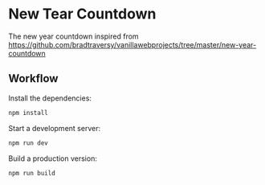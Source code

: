 # New Tear Countdown

The new year countdown inspired from https://github.com/bradtraversy/vanillawebprojects/tree/master/new-year-countdown

## Workflow

Install the dependencies:

```sh
npm install
```

Start a development server:

```sh
npm run dev
```

Build a production version:

```sh
npm run build
```
